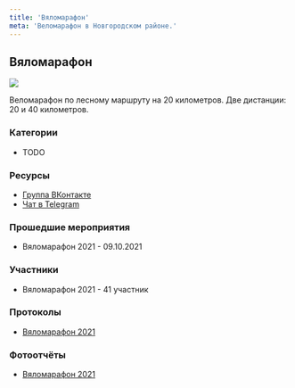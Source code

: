 ```yaml
---
title: 'Вяломарафон'
meta: 'Веломарафон в Новгородском районе.'
---
```


## Вяломарафон

![](https://sun9-29.userapi.com/impg/UetpZSDXDw7xDd9SX6MlTxj6x9zrYJHDXLZbZA/P_xbiZxuhwQ.jpg?size=1527x2160&quality=95&sign=3566d6ae43856c743b54448d6ee82797&type=album)

Веломарафон по лесному маршруту на 20 километров. Две дистанции: 20 и 40 километров.

### Категории
- TODO

### Ресурсы

- [Группа ВКонтакте](https://vk.com/vyalomarafon)
- [Чат в Telegram](https://t.me/+ayeEdV79KtQ1NDRi)

### Прошедшие мероприятия

- Вяломарафон 2021 - 09.10.2021

### Участники

- Вяломарафон 2021 - 41 участник

### Протоколы

- [Вяломарафон 2021](https://docs.google.com/spreadsheets/d/1aji1g2P0YObkSqLMda3x1esOjM48BnS9n30alkXQ3KU/edit?usp=sharing)

### Фотоотчёты

- [Вяломарафон 2021](https://vk.com/album-207215645_281126180)
